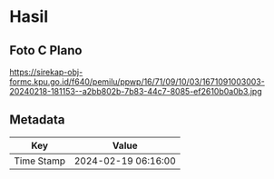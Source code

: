 # Hasil

## Foto C Plano

https://sirekap-obj-formc.kpu.go.id/f640/pemilu/ppwp/16/71/09/10/03/1671091003003-20240218-181153--a2bb802b-7b83-44c7-8085-ef2610b0a0b3.jpg


## Metadata

| Key        | Value               |
| ---------- | ------------------- |
| Time Stamp | 2024-02-19 06:16:00 |



